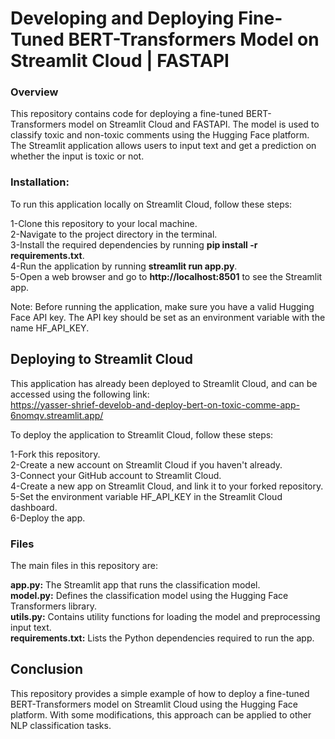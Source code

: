 # Developing and Deploying Fine-Tuned BERT-Transformers Model on Streamlit Cloud | FASTAPI
### Overview

This repository contains code for deploying a fine-tuned BERT-Transformers model on Streamlit Cloud and FASTAPI. The model is used to classify toxic and non-toxic comments using the Hugging Face platform. The Streamlit application allows users to input text and get a prediction on whether the input is toxic or not. 

### Installation:  

To run this application locally on Streamlit Cloud, follow these steps:  


1-Clone this repository to your local machine.<br>
2-Navigate to the project directory in the terminal.<br>
3-Install the required dependencies by running **pip install -r requirements.txt**.<br>
4-Run the application by running **streamlit run app.py**.<br>
5-Open a web browser and go to **http://localhost:8501** to see the Streamlit app.<br>

Note: Before running the application, make sure you have a valid Hugging Face API key. The API key should be set as an environment variable with the name HF_API_KEY.  


## Deploying to Streamlit Cloud

This application has already been deployed to Streamlit Cloud, and can be accessed using the following link:<br>
https://yasser-shrief-develob-and-deploy-bert-on-toxic-comme-app-6nomqv.streamlit.app/  

To deploy the application to Streamlit Cloud, follow these steps:<br>

1-Fork this repository.<br>
2-Create a new account on Streamlit Cloud if you haven't already.<br>
3-Connect your GitHub account to Streamlit Cloud.<br>
4-Create a new app on Streamlit Cloud, and link it to your forked repository.<br>
5-Set the environment variable HF_API_KEY in the Streamlit Cloud dashboard.<br>
6-Deploy the app.<br> 

### Files

The main files in this repository are:

**app.py:** The Streamlit app that runs the classification model.<br>
**model.py:** Defines the classification model using the Hugging Face Transformers library.<br>
**utils.py:** Contains utility functions for loading the model and preprocessing input text.<br>
**requirements.txt:** Lists the Python dependencies required to run the app.<br>

## Conclusion

This repository provides a simple example of how to deploy a fine-tuned BERT-Transformers model on Streamlit Cloud using the Hugging Face platform. With some modifications, this approach can be applied to other NLP classification tasks.
